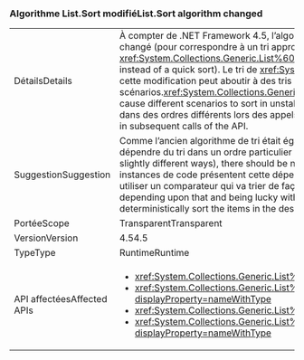 ### <a name="listsort-algorithm-changed"></a><span data-ttu-id="0c5ab-101">Algorithme List.Sort modifié</span><span class="sxs-lookup"><span data-stu-id="0c5ab-101">List.Sort algorithm changed</span></span>

|   |   |
|---|---|
|<span data-ttu-id="0c5ab-102">Détails</span><span class="sxs-lookup"><span data-stu-id="0c5ab-102">Details</span></span>|<span data-ttu-id="0c5ab-103">À compter de .NET Framework 4.5, l’algorithme de tri de <xref:System.Collections.Generic.List%601?displayProperty=name> a changé (pour correspondre à un tri approfondi au lieu d’un tri rapide).</span><span class="sxs-lookup"><span data-stu-id="0c5ab-103">Beginning in .NET Framework 4.5, <xref:System.Collections.Generic.List%601?displayProperty=name>'s sort algorithm has changed (to be an introspective sort instead of a quick sort).</span></span> <span data-ttu-id="0c5ab-104">Le tri de <xref:System.Collections.Generic.List%601?displayProperty=name> n’a jamais été stable, mais cette modification peut aboutir à des tris instables dans le cadre de différents scénarios.</span><span class="sxs-lookup"><span data-stu-id="0c5ab-104"><xref:System.Collections.Generic.List%601?displayProperty=name>'s sort has never been stable, but this change may cause different scenarios to sort in unstable ways.</span></span> <span data-ttu-id="0c5ab-105">Cela signifie simplement que des éléments équivalents peuvent être triés dans des ordres différents lors des appels suivants de l’API.</span><span class="sxs-lookup"><span data-stu-id="0c5ab-105">That simply means that equivalent items may sort in different orders in subsequent calls of the API.</span></span>|
|<span data-ttu-id="0c5ab-106">Suggestion</span><span class="sxs-lookup"><span data-stu-id="0c5ab-106">Suggestion</span></span>|<span data-ttu-id="0c5ab-107">Comme l’ancien algorithme de tri était également instable (de manière légèrement différente, toutefois), aucun code ne doit dépendre du tri dans un ordre particulier des éléments équivalents.</span><span class="sxs-lookup"><span data-stu-id="0c5ab-107">Because the old sort algorithm was also unstable (though in slightly different ways), there should be no code that depends on equivalent items always sorting in a particular order.</span></span> <span data-ttu-id="0c5ab-108">Si des instances de code présentent cette dépendance et réussissent avec l’ancien comportement, ce code doit être mis à jour pour utiliser un comparateur qui va trier de façon déterministe les éléments dans l’ordre souhaité.</span><span class="sxs-lookup"><span data-stu-id="0c5ab-108">If there are instances of code depending upon that and being lucky with the old behavior, that code should be updated to use a comparer that will deterministically sort the items in the desired order.</span></span>|
|<span data-ttu-id="0c5ab-109">Portée</span><span class="sxs-lookup"><span data-stu-id="0c5ab-109">Scope</span></span>|<span data-ttu-id="0c5ab-110">Transparent</span><span class="sxs-lookup"><span data-stu-id="0c5ab-110">Transparent</span></span>|
|<span data-ttu-id="0c5ab-111">Version</span><span class="sxs-lookup"><span data-stu-id="0c5ab-111">Version</span></span>|<span data-ttu-id="0c5ab-112">4.5</span><span class="sxs-lookup"><span data-stu-id="0c5ab-112">4.5</span></span>|
|<span data-ttu-id="0c5ab-113">Type</span><span class="sxs-lookup"><span data-stu-id="0c5ab-113">Type</span></span>|<span data-ttu-id="0c5ab-114">Runtime</span><span class="sxs-lookup"><span data-stu-id="0c5ab-114">Runtime</span></span>|
|<span data-ttu-id="0c5ab-115">API affectées</span><span class="sxs-lookup"><span data-stu-id="0c5ab-115">Affected APIs</span></span>|<ul><li><xref:System.Collections.Generic.List%601.Sort?displayProperty=nameWithType></li><li><xref:System.Collections.Generic.List%601.Sort(System.Collections.Generic.IComparer{%600})?displayProperty=nameWithType></li><li><xref:System.Collections.Generic.List%601.Sort(System.Comparison{%600})?displayProperty=nameWithType></li><li><xref:System.Collections.Generic.List%601.Sort(System.Int32,System.Int32,System.Collections.Generic.IComparer{%600})?displayProperty=nameWithType></li></ul>|

